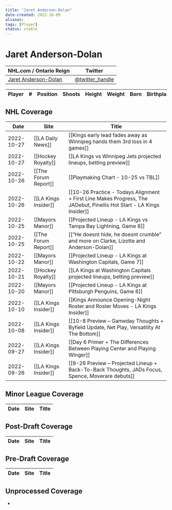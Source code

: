 ```yaml
---
title: "Jaret Anderson-Dolan"
date-created: 2022-10-09
aliases: 
tags: [Player]
status: stable
---
```


# Jaret Anderson-Dolan

NHL.com / Ontario Reign | Twitter
-|-
[Jaret Anderson-Dolan]() | [@twitter_handle](https://twitter.com/)

Player | \# | Position | Shoots | Height | Weight | Born | Birthplace | Draft 
-|-|-|-|-|-|-|-|-



## NHL  Coverage
| Date       | Site                 | Title                                                                                                                 |
| ---------- | -------------------- | --------------------------------------------------------------------------------------------------------------------- |
| 2022-10-27 | [[LA Daily News]] | [[Kings early lead fades away as Winnipeg hands them 3rd loss in 4 games]]                                                                                                        |
| 2022-10-27 | [[Hockey Royalty]] | [[LA Kings vs Winnipeg Jets projected lineups, betting preview]]                                                                                                  |
| 2022-10-26 | [[The Forum Report]] | [[Playmaking Chart - 10-25 vs TBL]]                                                          |
| 2022-10-26 | [[LA Kings Insider]] | [[10-26 Practice - Todays Alignment + First Line Makes Progress, The JADebut, Pinellis Hot Start - LA Kings Insider]] |
| 2022-10-25 | [[Mayors Manor]]     | [[Projected Lineup - LA Kings vs Tampa Bay Lightning, Game 8]]                                                        |
| 2022-10-25 | [[The Forum Report]] | [[“He doesnt hide, he doesnt crumble” and more on Clarke, Lizotte and Anderson-Dolan]]                                |
| 2022-10-22 | [[Mayors Manor]]     | [[Projected Lineup - LA Kings at Washington Capitals, Game 7]]                                                        |
| 2022-10-21 | [[Hockey Royalty]]   | [[LA Kings at Washington Capitals projected lineups, betting preview]]                                                |
| 2022-10-20 | [[Mayors Manor]]     | [[Projected Lineup - LA Kings at Pittsburgh Penguins, Game 6]]                                                        |
| 2022-10-10 | [[LA Kings Insider]] | [[Kings Announce Opening-Night Roster and Roster Moves - LA Kings Insider]]                                           |
| 2022-10-08 | [[LA Kings Insider]] | [[10-8 Preview – Gameday Thoughts + Byfield Update, Net Play, Versatility At The Bottom]]                             |
| 2022-09-27 | [[LA Kings Insider]] | [[Day 6 Primer + The Differences Between Playing Center and Playing Winger]]                                          |
| 2022-09-26 | [[LA Kings Insider]] | [[9-26 Preview – Projected Lineup + Back-To-Back Thoughts, JADs Focus, Spence, Moverare debuts]] |


## Minor League Coverage
Date | Site |  Title
---|---|---



## Post-Draft Coverage
Date | Site |  Title
---|---|---



## Pre-Draft Coverage
Date | Site |  Title
---|---|---


## Unprocessed Coverage
- 

